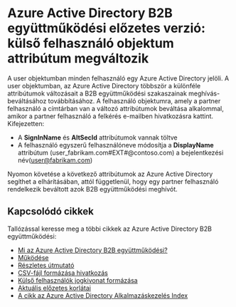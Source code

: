 <properties
   pageTitle="Külső felhasználók objektum attribútum megváltozik Azure Active Directory B2B együttműködési előzetes verzió |} Microsoft Azure"
   description="Azure Active Directory B2B támogatja a vállalatot érintő kapcsolatok, mivel az üzleti partnereket, hogy a szelektív hozzáférés a vállalati alkalmazások"
   services="active-directory"
   documentationCenter=""
   authors="viv-liu"
   manager="cliffdi"
   editor=""
   tags=""/>

<tags
   ms.service="active-directory"
   ms.devlang="NA"
   ms.topic="article"
   ms.tgt_pltfrm="NA"
   ms.workload="na"
   ms.date="05/09/2016"
   ms.author="viviali"/>

# <a name="azure-ad-b2b-collaboration-preview-external-user-object-attribute-changes"></a>Azure Active Directory B2B együttműködési előzetes verzió: külső felhasználó objektum attribútum megváltozik

A user objektumban minden felhasználó egy Azure Active Directory jelöli. A user objektumban, az Azure Active Directory többször a különféle attribútumok változásait a B2B együttműködési szakaszainak meghívás-beváltásához továbbításához. A felhasználó objektumra, amely a partner felhasználó a címtárban van a változó attribútumok beváltása alkalommal, amikor a partner felhasználó a felkérés e-mailben hivatkozásra kattint. Kifejezetten:

- A **SignInName** és **AltSecId** attribútumok vannak töltve
- A felhasználó egyszerű felhasználóneve módosítja a **DisplayName** attribútum (user_fabrikam.com#EXT#@contoso.com) a bejelentkezési név(user@fabrikam.com)

Nyomon követése a következő attribútumok az Azure Active Directory segíthet a elhárításában, attól függetlenül, hogy egy partner felhasználó rendelkezik beváltott azok B2B együttműködési meghívót.

## <a name="related-articles"></a>Kapcsolódó cikkek
Tallózással keresse meg a többi cikkek az Azure Active Directory B2B együttműködési:

- [Mi az Azure Active Directory B2B együttműködési?](active-directory-b2b-what-is-azure-ad-b2b.md)
- [Működése](active-directory-b2b-how-it-works.md)
- [Részletes útmutató](active-directory-b2b-detailed-walkthrough.md)
- [CSV-fájl formázása hivatkozás](active-directory-b2b-references-csv-file-format.md)
- [Külső felhasználók jogkivonat formázása](active-directory-b2b-references-external-user-token-format.md)
- [Aktuális előzetes korlátai](active-directory-b2b-current-preview-limitations.md)
- [A cikk az Azure Active Directory Alkalmazáskezelés Index](active-directory-apps-index.md)
